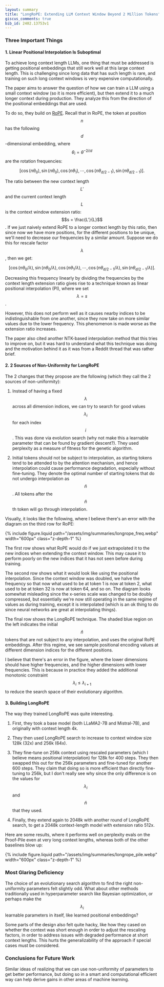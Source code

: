 ```yaml
---
layout: summary
title: "LongRoPE: Extending LLM Context Window Beyond 2 Million Tokens"
giscus_comments: true
bib_id: 2402.13753v1
---
```


### Three Important Things

#### 1. Linear Positional Interpolation Is Suboptimal

To achieve long context length LLMs, one thing that must be addressed is getting
positional embeddings that still work well at this large context length. This is
challenging since long data that has such length is rare, and training on such
long context windows is very expensive computationally.

The paper aims to answer the question of how we can train a LLM using a small
context window (so it is more efficient), but then extend it to a much longer
context during production. They analyze this from the direction of the
positional embeddings that are used.

To do so, they build on [RoPE](https://arxiv.org/abs/2104.09864).
Recall that in RoPE, the token at position $$n$$
has the following $$d$$-dimensional embedding,
where $$\theta_i = \theta^{-2i/d}$$ are the rotation frequencies:

$$
\left[
\cos(n \theta_0),
\sin(n \theta_0),
\cos(n \theta_1),
\cdots,
\cos(n \theta_{d/2-1}),
\sin(n \theta_{d/2-1})
\right].
$$

The ratio between the new context length $$L'$$ and the current
context length $$L$$ is the context window extension ratio: $$s = \frac{L'}{L}$$.
If we just naively extend RoPE to a longer context length by this ratio, then
since now we have more positions, for the different positions to be unique,
we'll need to decrease our frequencies by a similar amount.
Suppose we do this for rescale factor $$\lambda$$, then we get:

$$
\left[
\cos(n \theta_0/\lambda),
\sin(n \theta_0/\lambda),
\cos(n \theta_1/\lambda),
\cdots,
\cos(n \theta_{d/2-1}/\lambda),
\sin(n \theta_{d/2-1}/\lambda)
\right].
$$

Decreasing this frequency linearly by dividing the frequencies
by the context length extension ratio gives rise to a technique
known as linear positional interpolation (PI), where we set
$$\lambda = s$$.

However, this does not perform well as it causes nearby indices
to be indistinguishable from one another, since they now take on
more similar values due to the lower frequency. This
phenomenon is made worse as the extension ratio increases.

The paper also cited another NTK-based interpolation method that this tries to
improve on, but it was hard to understand what this technique was doing and the
motivation behind it as it was from a Reddit thread that was rather brief.

#### 2. 2 Sources of Non-Uniformity for LongRoPE

The 2 changes that they propose are the following (which they
call the 2 sources of non-uniformity):

1. Instead of having a fixed $$\lambda$$ across all dimension indices,
   we can try to search for good values $$\lambda_i$$ for each
   index $$i$$. This was done via evolution search (why not make this
   a learnable parameter that can be found by gradient descent?).
   They used perplexity as a measure of fitness for the genetic algorithm.

2. Initial tokens should not be subject to interpolation, as starting
   tokens tend to be attended to by the attention mechanism, and hence
   interpolation could cause performance degradation, especially without
   fine-tuning. They denote the optimal number of starting tokens
   that do not undergo interpolation as $$\hat{n}$$. All tokens after
   the $$\hat{n}$$th token will go through interpolation.

Visually, it looks like the following, where I believe there's an error
with the diagram on the third row for RoPE:

{% include figure.liquid
    path="/assets/img/summaries/longrope_freq.webp"
    width="600px"
    class="z-depth-1"
%}

The first row shows what RoPE would do if we just extrapolated it to the new
indices when extending the context window. This may cause it to perform poorly
on the new indices that it has not seen before during training.

The second row shows what it would look like using the positional interpolation. Since the context window was doubled, we halve the frequency so that
now what used to be at token 1 is now at token 2, what used to be at token
32 is now at token 64, and so on. The diagram looks somewhat misleading since
the x-series scale was changed to be doubly compressed, but essentially
we're now still operating in the same regime of values as during training,
except it is interpolated (which is an ok thing to do since neural networks
are great at interpolating things).

The final row shows the LongRoPE technique. The shaded blue region on the left
indicates the initial $$\hat{n}$$ tokens that are not subject to any
interpolation, and uses the original RoPE embeddings.
After this regime, we see sample positional encoding values at different
dimension indices for the different positions.

I believe that there's an error in the figure, where the lower dimensions
should have higher frequencies, and the higher dimensions with lower frequencies.
This is because in practice they added the additional monotonic constraint
$$\lambda_i \leq \lambda_{i+1}$$ to reduce the search space of their
evolutionary algorithm.

#### 3. Building LongRoPE

The way they trained LongRoPE was quite interesting.

1. First, they took a base model (both LLaMA2-7B and Mistral-7B), and
   originally with context length 4k.

2. They then used LongRoPE search to increase to context window
   size 128k (32x) and 256k (64x).

3. They fine-tune on 256k context using rescaled parameters (which
   I believe means positional interpolation) for 128k for 400 steps.
   They then swapped this out for the 256k parameters and fine-tuned
   for another 600 steps. They claim that doing so is more efficient
   than directly fine-tuning to 256k, but I don't really see why since
   the only difference is on the values for $$\lambda_i$$ and $$\hat{n}$$
   that they used.

4. Finally, they extend again to 2048k with another round of LongRoPE
   search, to get a 2048k context-length model with extension ratio 512x.

Here are some results, where it performs well on perplexity evals on the Proof-Pile even at very long context lengths, whereas both of the other
baselines blow up:

{% include figure.liquid
    path="/assets/img/summaries/longrope_pile.webp"
    width="600px"
    class="z-depth-1"
%}

### Most Glaring Deficiency

The choice of an evolutionary search algorithm to find the right non-uniformity
parameters felt slightly odd. What about other methods traditionally used in
hyperparameter search like Bayesian optimization, or perhaps make the
$$\lambda_i$$ learnable parameters in itself, like learned positional embeddings?

Some parts of the design also felt quite hacky, like how they cased on whether
the context was short enough in order to adjust the rescaling factors, in order
to address issues with degraded performance at short context lengths. This
hurts the generalizability of the approach if special cases must be considered.

### Conclusions for Future Work

Similar ideas of realizing that we can use non-uniformity of parameters to get
better performance, but doing so in a smart and computational efficient way can
help derive gains in other areas of machine learning.
